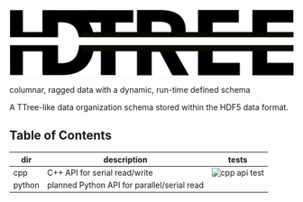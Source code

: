 ![HDTree](docs/hdtree_logo_alt.png)

columnar, ragged data with a dynamic, run-time defined schema

A TTree-like data organization schema stored within the HDF5 data format.

## Table of Contents

dir | description | tests
----|-------------|------
cpp | C++ API for serial read/write | ![cpp api test](https://github.com/tomeichlersmith/hdtree/actions/workflows/cpp.yml/badge.svg)
python | planned Python API for parallel/serial read

